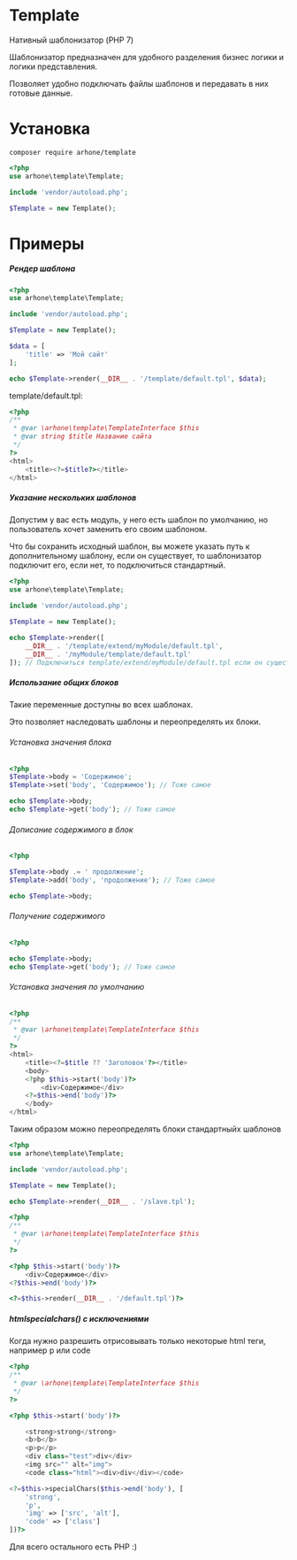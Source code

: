 # Template
Нативный шаблонизатор (PHP 7)

Шаблонизатор предназначен для удобного разделения бизнес логики и логики представления.

Позволяет удобно подключать файлы шаблонов и передавать в них готовые данные.

# Установка

```composer require arhone/template```

```php
<?php
use arhone\template\Template;

include 'vendor/autoload.php';

$Template = new Template();
```

# Примеры

##### Рендер шаблона

```php
<?php
use arhone\template\Template;

include 'vendor/autoload.php';

$Template = new Template();

$data = [
    'title' => 'Мой сайт'
];

echo $Template->render(__DIR__ . '/template/default.tpl', $data);
```
template/default.tpl:
```php
<?php
/**
 * @var \arhone\template\TemplateInterface $this
 * @var string $title Название сайта
 */
?>
<html>
    <title><?=$title?></title>
</html>
```

##### Указание нескольких шаблонов

Допустим у вас есть модуль, у него есть шаблон по умолчанию, но пользователь хочет заменить его своим шаблоном.

Что бы сохранить исходный шаблон, вы можете указать путь к дополнительному шаблону, если он существует, то шаблонизатор подключит его, если нет, то подключиться стандартный.

```php
<?php
use arhone\template\Template;

include 'vendor/autoload.php';

$Template = new Template();

echo $Template->render([
    __DIR__ . '/template/extend/myModule/default.tpl',
    __DIR__ . '/myModule/template/default.tpl'
]); // Подключиться template/extend/myModule/default.tpl если он существует
```

##### Использание общих блоков
Такие переменные доступны во всех шаблонах.

Это позволяет наследовать шаблоны и переопределять их блоки.

###### Установка значения блока

```php
<?php
$Template->body = 'Содержимое';
$Template->set('body', 'Содержимое'); // Тоже самое

echo $Template->body;
echo $Template->get('body'); // Тоже самое
```

###### Дописание содержимого в блок

```php
<?php

$Template->body .= ' продолжение';
$Template->add('body', 'продолжение'); // Тоже самое

echo $Template->body;
```

###### Получение содержимого

```php
<?php

echo $Template->body;
echo $Template->get('body'); // Тоже самое
```

###### Установка значения по умолчанию

```php
<?php
/**
 * @var \arhone\template\TemplateInterface $this
 */
?>
<html>
    <title><?=$title ?? 'Заголовок'?></title>
    <body>
    <?php $this->start('body')?>
        <div>Содержимое</div>
    <?=$this->end('body')?>
    </body>
</html>
```

Таким образом можно переопределять блоки стандартныйх шаблонов

```php
<?php
use arhone\template\Template;

include 'vendor/autoload.php';

$Template = new Template();

echo $Template->render(__DIR__ . '/slave.tpl');
```

```php
<?php
/**
 * @var \arhone\template\TemplateInterface $this
 */
?>

<?php $this->start('body')?>
    <div>Содержимое</div>
<?$this->end('body')?>

<?=$this->render(__DIR__ . '/default.tpl')?>
```

##### htmlspecialchars() с исключениями

Когда нужно разрешить отрисовывать только некоторые html теги, например p или code

```php
<?php
/**
 * @var \arhone\template\TemplateInterface $this
 */
?>

<?php $this->start('body')?>

    <strong>strong</strong>
    <b>b</b>
    <p>p</p>
    <div class="test">div</div>
    <img src="" alt="img">
    <code class="html"><div>div</div></code>

<?=$this->specialChars($this->end('body'), [
    'strong',
    'p',
    'img' => ['src', 'alt'],
    'code' => ['class']
])?>
```

Для всего остального есть PHP :)